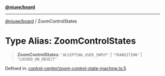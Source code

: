 [**@niuee/board**](../README.md)

***

[@niuee/board](../globals.md) / ZoomControlStates

# Type Alias: ZoomControlStates

> **ZoomControlStates**: `"ACCEPTING_USER_INPUT"` \| `"TRANSITION"` \| `"LOCKED_ON_OBJECT"`

Defined in: [control-center/zoom-control-state-machine.ts:5](https://github.com/niuee/board/blob/e6c1edcccf6525a0cc9088782c7c4653e837f533/src/control-center/zoom-control-state-machine.ts#L5)

